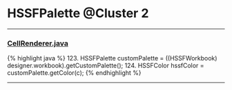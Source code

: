 # HSSFPalette @Cluster 2

***

### [CellRenderer.java](https://searchcode.com/codesearch/view/121321564/)
{% highlight java %}
123. HSSFPalette customPalette = ((HSSFWorkbook) designer.workbook).getCustomPalette();
124. HSSFColor hssfColor = customPalette.getColor(c);
{% endhighlight %}

***

